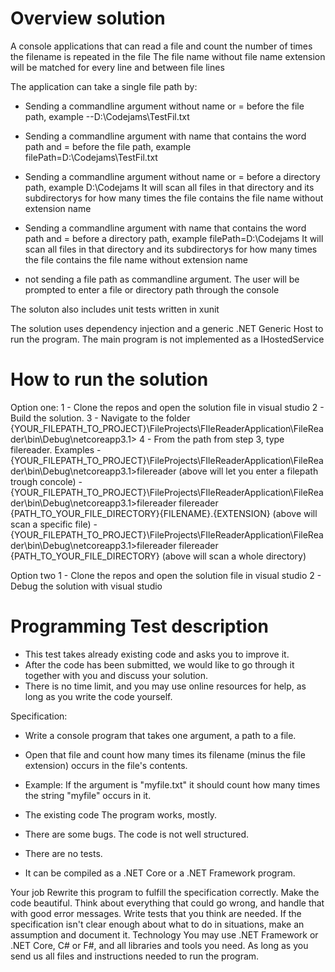 

# Overview solution
A console applications that can read a file and count the number of times the filename is repeated in the file
The file name without file name extension will be matched for every line and between file lines

The application can take a single file path by:
- Sending a commandline argument without name or = before the file path, example --D:\Codejams\TestFil.txt

- Sending a commandline argument with name that contains the word path and = before the file path, example filePath=D:\Codejams\TestFil.txt

- Sending a commandline argument without name or = before a directory path, example D:\Codejams
  It will scan all files in that directory and its subdirectorys for how many times the file contains the file name without extension name
  
- Sending a commandline argument with name that contains the word path and = before a directory path, example filePath=D:\Codejams
  It will scan all files in that directory and its subdirectorys for how many times the file contains the file name without extension name
  
- not  sending a file path as commandline argument. The user will be prompted to enter a file or directory path through the console

The soluton also includes unit tests written in xunit 

The solution uses dependency injection and a generic .NET Generic Host to run the program. 
The main program is not implemented as a IHostedService 

# How to run the solution

Option one:
1 - Clone the repos and open the solution file in visual studio
2 - Build the solution.
3 - Navigate to the folder {YOUR_FILEPATH_TO_PROJECT}\FileProjects\FIleReaderApplication\FileReader\bin\Debug\netcoreapp3.1>
4 - From the path from step 3, type filereader. Examples 
	- {YOUR_FILEPATH_TO_PROJECT}\FileProjects\FIleReaderApplication\FileReader\bin\Debug\netcoreapp3.1>filereader
	  (above will let you enter a filepath trough concole)
	- {YOUR_FILEPATH_TO_PROJECT}\FileProjects\FIleReaderApplication\FileReader\bin\Debug\netcoreapp3.1>filereader filereader {PATH_TO_YOUR_FILE_DIRECTORY}\{FILENAME}.{EXTENSION}
	  (above will scan a specific file)
	- {YOUR_FILEPATH_TO_PROJECT}\FileProjects\FIleReaderApplication\FileReader\bin\Debug\netcoreapp3.1>filereader filereader {PATH_TO_YOUR_FILE_DIRECTORY}
	  (above will scan a whole directory)
	

Option two
1 - Clone the repos and open the solution file in visual studio
2 - Debug the solution with visual studio


# Programming Test  description
- This test takes already existing code and asks you to improve it. 
- After the code has been submitted, we would like to go through it together with you and discuss your solution. 
- There is no time limit, and you may use online resources for help, as long as you write the code yourself. 

Specification:
- Write a console program that takes one argument, a path to a file. 
- Open that file and count how many times its filename (minus the file extension) occurs in the file's contents. 
- Example: If the argument is "myfile.txt" it should count how many times the string "myfile" occurs in it. 

- The existing code The program works, mostly. 
- There are some bugs. The code is not well structured. 
- There are no tests. 
- It can be compiled as a .NET Core or a .NET Framework program. 

Your job Rewrite this program to fulfill the specification correctly. Make the code beautiful. 
Think about everything that could go wrong, and handle that with good error messages. 
Write tests that you think are needed. 
If the specification isn't clear enough about what to do in situations, make an assumption and document it. 
Technology You may use .NET Framework or .NET Core, C# or F#, and all libraries and tools you need. 
As long as you send us all files and instructions needed to run the program.